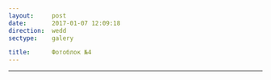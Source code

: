 ```yaml
---
layout:     post
date:       2017-01-07 12:09:18
direction:  wedd
sectype:    galery

title:      Фотоблок №4
---
```


<section class="wedd_galery">                       
    <div id="fotoblock-4" class="owl-carousel owl-theme">
        <a href="#galery" class="item"><div class="img_inline" style="background-image: url(../images/wedd/4_1.jpg)"></div></a>
        <a href="#galery" class="item"><div class="img_inline" style="background-image: url(../images/wedd/4_2.png)"></div></a>
        <a href="#galery" class="item"><div class="img_inline" style="background-image: url(../images/wedd/4_3.jpg)"></div></a>
        <a href="#galery" class="item"><div class="img_inline" style="background-image: url(../images/wedd/4_4.jpg)"></div></a>
        <a href="#galery" class="item"><div class="img_inline" style="background-image: url(../images/wedd/4_5.jpg)"></div></a>
        <a href="#galery" class="item"><div class="img_inline" style="background-image: url(../images/wedd/4_6.jpg)"></div></a>
    </div>
    <div class="container">
        <hr class="style-wedd">
    </div>
</section>
